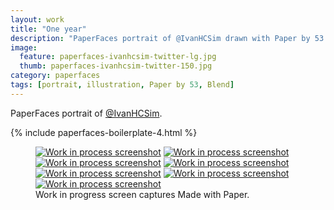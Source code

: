 ```yaml
---
layout: work
title: "One year"
description: "PaperFaces portrait of @IvanHCSim drawn with Paper by 53 on an iPad."
image: 
  feature: paperfaces-ivanhcsim-twitter-lg.jpg
  thumb: paperfaces-ivanhcsim-twitter-150.jpg
category: paperfaces
tags: [portrait, illustration, Paper by 53, Blend]
---
```


PaperFaces portrait of [@IvanHCSim](http://twitter.com/IvanHCSim).

{% include paperfaces-boilerplate-4.html %}

<figure class="third">
	<a href="{{ site.url }}/images/paperfaces-ivanhcsim-process-1-lg.jpg"><img src="{{ site.url }}/images/paperfaces-ivanhcsim-process-1-600.jpg" alt="Work in process screenshot"></a>
	<a href="{{ site.url }}/images/paperfaces-ivanhcsim-process-2-lg.jpg"><img src="{{ site.url }}/images/paperfaces-ivanhcsim-process-2-600.jpg" alt="Work in process screenshot"></a>
	<a href="{{ site.url }}/images/paperfaces-ivanhcsim-process-3-lg.jpg"><img src="{{ site.url }}/images/paperfaces-ivanhcsim-process-3-600.jpg" alt="Work in process screenshot"></a>
	<a href="{{ site.url }}/images/paperfaces-ivanhcsim-process-4-lg.jpg"><img src="{{ site.url }}/images/paperfaces-ivanhcsim-process-4-600.jpg" alt="Work in process screenshot"></a>
	<a href="{{ site.url }}/images/paperfaces-ivanhcsim-process-5-lg.jpg"><img src="{{ site.url }}/images/paperfaces-ivanhcsim-process-5-600.jpg" alt="Work in process screenshot"></a>
	<a href="{{ site.url }}/images/paperfaces-ivanhcsim-process-6-lg.jpg"><img src="{{ site.url }}/images/paperfaces-ivanhcsim-process-6-600.jpg" alt="Work in process screenshot"></a>
	<a href="{{ site.url }}/images/paperfaces-ivanhcsim-process-7-lg.jpg"><img src="{{ site.url }}/images/paperfaces-ivanhcsim-process-7-600.jpg" alt="Work in process screenshot"></a>
	<figcaption>Work in progress screen captures Made with Paper.</figcaption>
</figure>